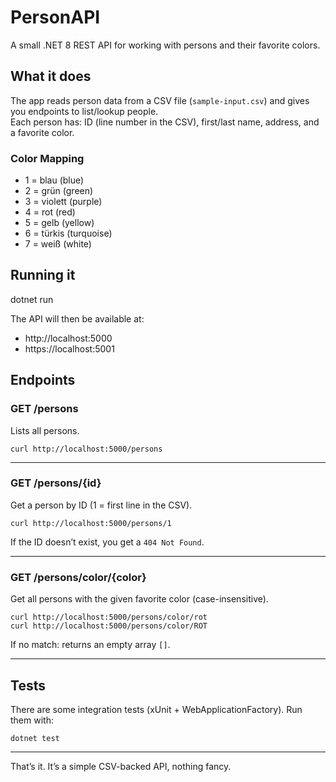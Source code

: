 # PersonAPI

A small .NET 8 REST API for working with persons and their favorite colors.

## What it does
The app reads person data from a CSV file (`sample-input.csv`) and gives you endpoints to list/lookup people.  
Each person has: ID (line number in the CSV), first/last name, address, and a favorite color.

### Color Mapping
- 1 = blau (blue)  
- 2 = grün (green)  
- 3 = violett (purple)  
- 4 = rot (red)  
- 5 = gelb (yellow)  
- 6 = türkis (turquoise)  
- 7 = weiß (white)  

## Running it

dotnet run

The API will then be available at:  
- http://localhost:5000  
- https://localhost:5001  

## Endpoints

### GET /persons
Lists all persons.  

    curl http://localhost:5000/persons

---

### GET /persons/{id}
Get a person by ID (1 = first line in the CSV).  

    curl http://localhost:5000/persons/1

If the ID doesn’t exist, you get a `404 Not Found`.  

---

### GET /persons/color/{color}
Get all persons with the given favorite color (case-insensitive).  

    curl http://localhost:5000/persons/color/rot  
    curl http://localhost:5000/persons/color/ROT

If no match: returns an empty array `[]`.  

---

## Tests
There are some integration tests (xUnit + WebApplicationFactory). Run them with:  

    dotnet test

---

That’s it. It’s a simple CSV-backed API, nothing fancy.
